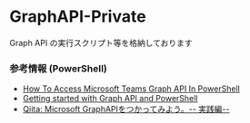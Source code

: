 # GraphAPI-Private
Graph API の実行スクリプト等を格納しております


### 参考情報 (PowerShell)
- [How To Access Microsoft Teams Graph API In PowerShell](https://www.c-sharpcorner.com/article/how-to-access-microsoft-teams-graph-api-in-powershell/)
- [Getting started with Graph API and PowerShell](https://www.sharepointeurope.com/getting-started-graph-api-powershell/)
- [Qiita: Microsoft GraphAPIをつかってみよう。-- 実践編--](https://qiita.com/kura_yu/items/772d68498eb47de09cf8)
